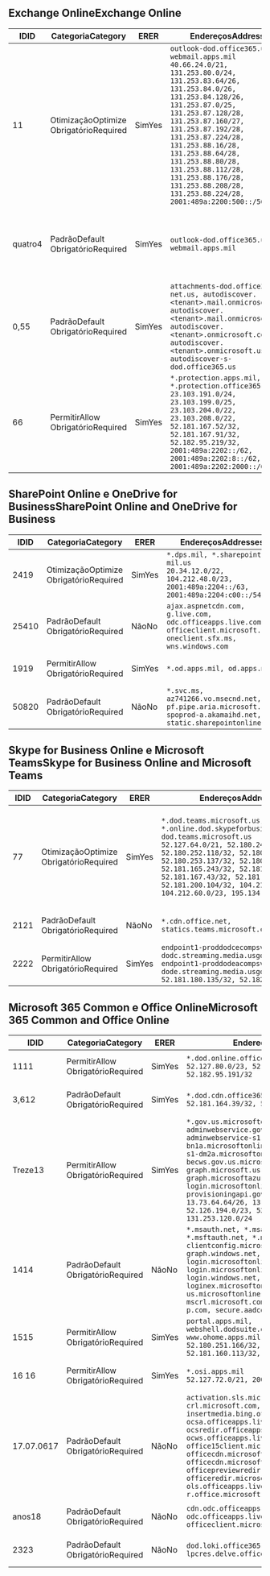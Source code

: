 <!--THIS FILE IS AUTOMATICALLY GENERATED. MANUAL CHANGES WILL BE OVERWRITTEN.-->
<!--Please contact the Office 365 Endpoints team with any questions.-->
<!--USGovDoD endpoints version 2019102800-->
<!--File generated 2019-10-28 11:00:09.7115-->

## <a name="exchange-online"></a><span data-ttu-id="c9cd3-101">Exchange Online</span><span class="sxs-lookup"><span data-stu-id="c9cd3-101">Exchange Online</span></span>

<span data-ttu-id="c9cd3-102">ID</span><span class="sxs-lookup"><span data-stu-id="c9cd3-102">ID</span></span> | <span data-ttu-id="c9cd3-103">Categoria</span><span class="sxs-lookup"><span data-stu-id="c9cd3-103">Category</span></span> | <span data-ttu-id="c9cd3-104">ER</span><span class="sxs-lookup"><span data-stu-id="c9cd3-104">ER</span></span> | <span data-ttu-id="c9cd3-105">Endereços</span><span class="sxs-lookup"><span data-stu-id="c9cd3-105">Addresses</span></span> | <span data-ttu-id="c9cd3-106">Portas</span><span class="sxs-lookup"><span data-stu-id="c9cd3-106">Ports</span></span>
-- | -------------------- | --- | ---------------------------------------------------------------------------------------------------------------------------------------------------------------------------------------------------------------------------------------------------------------------------------------------------------------------------------------------------------------------------------------------- | -------------------------------
<span data-ttu-id="c9cd3-107">1</span><span class="sxs-lookup"><span data-stu-id="c9cd3-107">1</span></span> | <span data-ttu-id="c9cd3-108">Otimização</span><span class="sxs-lookup"><span data-stu-id="c9cd3-108">Optimize</span></span><BR><span data-ttu-id="c9cd3-109">Obrigatório</span><span class="sxs-lookup"><span data-stu-id="c9cd3-109">Required</span></span> | <span data-ttu-id="c9cd3-110">Sim</span><span class="sxs-lookup"><span data-stu-id="c9cd3-110">Yes</span></span> | `outlook-dod.office365.us, webmail.apps.mil`<BR>`40.66.24.0/21, 131.253.80.0/24, 131.253.83.64/26, 131.253.84.0/26, 131.253.84.128/26, 131.253.87.0/25, 131.253.87.128/28, 131.253.87.160/27, 131.253.87.192/28, 131.253.87.224/28, 131.253.88.16/28, 131.253.88.64/28, 131.253.88.80/28, 131.253.88.112/28, 131.253.88.176/28, 131.253.88.208/28, 131.253.88.224/28, 2001:489a:2200:500::/56` | <span data-ttu-id="c9cd3-111">**TCP:** 443, 80</span><span class="sxs-lookup"><span data-stu-id="c9cd3-111">**TCP:** 443, 80</span></span>
<span data-ttu-id="c9cd3-112">quatro</span><span class="sxs-lookup"><span data-stu-id="c9cd3-112">4</span></span> | <span data-ttu-id="c9cd3-113">Padrão</span><span class="sxs-lookup"><span data-stu-id="c9cd3-113">Default</span></span><BR><span data-ttu-id="c9cd3-114">Obrigatório</span><span class="sxs-lookup"><span data-stu-id="c9cd3-114">Required</span></span> | <span data-ttu-id="c9cd3-115">Sim</span><span class="sxs-lookup"><span data-stu-id="c9cd3-115">Yes</span></span> | `outlook-dod.office365.us, webmail.apps.mil` | <span data-ttu-id="c9cd3-116">**TCP:** 143, 25, 587, 993, 995</span><span class="sxs-lookup"><span data-stu-id="c9cd3-116">**TCP:** 143, 25, 587, 993, 995</span></span>
<span data-ttu-id="c9cd3-117">0,5</span><span class="sxs-lookup"><span data-stu-id="c9cd3-117">5</span></span> | <span data-ttu-id="c9cd3-118">Padrão</span><span class="sxs-lookup"><span data-stu-id="c9cd3-118">Default</span></span><BR><span data-ttu-id="c9cd3-119">Obrigatório</span><span class="sxs-lookup"><span data-stu-id="c9cd3-119">Required</span></span> | <span data-ttu-id="c9cd3-120">Sim</span><span class="sxs-lookup"><span data-stu-id="c9cd3-120">Yes</span></span> | `attachments-dod.office365-net.us, autodiscover.<tenant>.mail.onmicrosoft.com, autodiscover.<tenant>.mail.onmicrosoft.us, autodiscover.<tenant>.onmicrosoft.com, autodiscover.<tenant>.onmicrosoft.us, autodiscover-s-dod.office365.us` | <span data-ttu-id="c9cd3-121">**TCP:** 443, 80</span><span class="sxs-lookup"><span data-stu-id="c9cd3-121">**TCP:** 443, 80</span></span>
<span data-ttu-id="c9cd3-122">6</span><span class="sxs-lookup"><span data-stu-id="c9cd3-122">6</span></span> | <span data-ttu-id="c9cd3-123">Permitir</span><span class="sxs-lookup"><span data-stu-id="c9cd3-123">Allow</span></span><BR><span data-ttu-id="c9cd3-124">Obrigatório</span><span class="sxs-lookup"><span data-stu-id="c9cd3-124">Required</span></span> | <span data-ttu-id="c9cd3-125">Sim</span><span class="sxs-lookup"><span data-stu-id="c9cd3-125">Yes</span></span> | `*.protection.apps.mil, *.protection.office365.us`<BR>`23.103.191.0/24, 23.103.199.0/25, 23.103.204.0/22, 23.103.208.0/22, 52.181.167.52/32, 52.181.167.91/32, 52.182.95.219/32, 2001:489a:2202::/62, 2001:489a:2202:8::/62, 2001:489a:2202:2000::/63` | <span data-ttu-id="c9cd3-126">**TCP:** 25, 443</span><span class="sxs-lookup"><span data-stu-id="c9cd3-126">**TCP:** 25, 443</span></span>

## <a name="sharepoint-online-and-onedrive-for-business"></a><span data-ttu-id="c9cd3-127">SharePoint Online e OneDrive for Business</span><span class="sxs-lookup"><span data-stu-id="c9cd3-127">SharePoint Online and OneDrive for Business</span></span>

<span data-ttu-id="c9cd3-128">ID</span><span class="sxs-lookup"><span data-stu-id="c9cd3-128">ID</span></span> | <span data-ttu-id="c9cd3-129">Categoria</span><span class="sxs-lookup"><span data-stu-id="c9cd3-129">Category</span></span> | <span data-ttu-id="c9cd3-130">ER</span><span class="sxs-lookup"><span data-stu-id="c9cd3-130">ER</span></span> | <span data-ttu-id="c9cd3-131">Endereços</span><span class="sxs-lookup"><span data-stu-id="c9cd3-131">Addresses</span></span> | <span data-ttu-id="c9cd3-132">Portas</span><span class="sxs-lookup"><span data-stu-id="c9cd3-132">Ports</span></span>
-- | -------------------- | --- | ------------------------------------------------------------------------------------------------------------------------ | ----------------
<span data-ttu-id="c9cd3-133">241</span><span class="sxs-lookup"><span data-stu-id="c9cd3-133">9</span></span> | <span data-ttu-id="c9cd3-134">Otimização</span><span class="sxs-lookup"><span data-stu-id="c9cd3-134">Optimize</span></span><BR><span data-ttu-id="c9cd3-135">Obrigatório</span><span class="sxs-lookup"><span data-stu-id="c9cd3-135">Required</span></span> | <span data-ttu-id="c9cd3-136">Sim</span><span class="sxs-lookup"><span data-stu-id="c9cd3-136">Yes</span></span> | `*.dps.mil, *.sharepoint-mil.us`<BR>`20.34.12.0/22, 104.212.48.0/23, 2001:489a:2204::/63, 2001:489a:2204:c00::/54` | <span data-ttu-id="c9cd3-137">**TCP:** 443, 80</span><span class="sxs-lookup"><span data-stu-id="c9cd3-137">**TCP:** 443, 80</span></span>
<span data-ttu-id="c9cd3-138">254</span><span class="sxs-lookup"><span data-stu-id="c9cd3-138">10</span></span> | <span data-ttu-id="c9cd3-139">Padrão</span><span class="sxs-lookup"><span data-stu-id="c9cd3-139">Default</span></span><BR><span data-ttu-id="c9cd3-140">Obrigatório</span><span class="sxs-lookup"><span data-stu-id="c9cd3-140">Required</span></span> | <span data-ttu-id="c9cd3-141">Não</span><span class="sxs-lookup"><span data-stu-id="c9cd3-141">No</span></span> | `ajax.aspnetcdn.com, g.live.com, odc.officeapps.live.com, officeclient.microsoft.com, oneclient.sfx.ms, wns.windows.com` | <span data-ttu-id="c9cd3-142">**TCP:** 443, 80</span><span class="sxs-lookup"><span data-stu-id="c9cd3-142">**TCP:** 443, 80</span></span>
<span data-ttu-id="c9cd3-143">19</span><span class="sxs-lookup"><span data-stu-id="c9cd3-143">19</span></span> | <span data-ttu-id="c9cd3-144">Permitir</span><span class="sxs-lookup"><span data-stu-id="c9cd3-144">Allow</span></span><BR><span data-ttu-id="c9cd3-145">Obrigatório</span><span class="sxs-lookup"><span data-stu-id="c9cd3-145">Required</span></span> | <span data-ttu-id="c9cd3-146">Sim</span><span class="sxs-lookup"><span data-stu-id="c9cd3-146">Yes</span></span> | `*.od.apps.mil, od.apps.mil` | <span data-ttu-id="c9cd3-147">**TCP:** 443, 80</span><span class="sxs-lookup"><span data-stu-id="c9cd3-147">**TCP:** 443, 80</span></span>
<span data-ttu-id="c9cd3-148">508</span><span class="sxs-lookup"><span data-stu-id="c9cd3-148">20</span></span> | <span data-ttu-id="c9cd3-149">Padrão</span><span class="sxs-lookup"><span data-stu-id="c9cd3-149">Default</span></span><BR><span data-ttu-id="c9cd3-150">Obrigatório</span><span class="sxs-lookup"><span data-stu-id="c9cd3-150">Required</span></span> | <span data-ttu-id="c9cd3-151">Não</span><span class="sxs-lookup"><span data-stu-id="c9cd3-151">No</span></span> | `*.svc.ms, az741266.vo.msecnd.net, pf.pipe.aria.microsoft.com, spoprod-a.akamaihd.net, static.sharepointonline.com` | <span data-ttu-id="c9cd3-152">**TCP:** 443, 80</span><span class="sxs-lookup"><span data-stu-id="c9cd3-152">**TCP:** 443, 80</span></span>

## <a name="skype-for-business-online-and-microsoft-teams"></a><span data-ttu-id="c9cd3-153">Skype for Business Online e Microsoft Teams</span><span class="sxs-lookup"><span data-stu-id="c9cd3-153">Skype for Business Online and Microsoft Teams</span></span>

<span data-ttu-id="c9cd3-154">ID</span><span class="sxs-lookup"><span data-stu-id="c9cd3-154">ID</span></span> | <span data-ttu-id="c9cd3-155">Categoria</span><span class="sxs-lookup"><span data-stu-id="c9cd3-155">Category</span></span> | <span data-ttu-id="c9cd3-156">ER</span><span class="sxs-lookup"><span data-stu-id="c9cd3-156">ER</span></span> | <span data-ttu-id="c9cd3-157">Endereços</span><span class="sxs-lookup"><span data-stu-id="c9cd3-157">Addresses</span></span> | <span data-ttu-id="c9cd3-158">Portas</span><span class="sxs-lookup"><span data-stu-id="c9cd3-158">Ports</span></span>
-- | -------------------- | --- | -------------------------------------------------------------------------------------------------------------------------------------------------------------------------------------------------------------------------------------------------------------------------------------------------------------------------------------------------------- | -----------------------------------------------
<span data-ttu-id="c9cd3-159">7</span><span class="sxs-lookup"><span data-stu-id="c9cd3-159">7</span></span> | <span data-ttu-id="c9cd3-160">Otimização</span><span class="sxs-lookup"><span data-stu-id="c9cd3-160">Optimize</span></span><BR><span data-ttu-id="c9cd3-161">Obrigatório</span><span class="sxs-lookup"><span data-stu-id="c9cd3-161">Required</span></span> | <span data-ttu-id="c9cd3-162">Sim</span><span class="sxs-lookup"><span data-stu-id="c9cd3-162">Yes</span></span> | `*.dod.teams.microsoft.us, *.online.dod.skypeforbusiness.us, dod.teams.microsoft.us`<BR>`52.127.64.0/21, 52.180.249.148/32, 52.180.252.118/32, 52.180.252.187/32, 52.180.253.137/32, 52.180.253.154/32, 52.181.165.243/32, 52.181.166.119/32, 52.181.167.43/32, 52.181.167.64/32, 52.181.200.104/32, 104.212.32.0/22, 104.212.60.0/23, 195.134.240.0/22` | <span data-ttu-id="c9cd3-163">**TCP:** 443</span><span class="sxs-lookup"><span data-stu-id="c9cd3-163">**TCP:** 443</span></span><BR><span data-ttu-id="c9cd3-164">**UDP:** 3478, 3479, 3480, 3481</span><span class="sxs-lookup"><span data-stu-id="c9cd3-164">**UDP:** 3478, 3479, 3480, 3481</span></span>
<span data-ttu-id="c9cd3-165">21</span><span class="sxs-lookup"><span data-stu-id="c9cd3-165">21</span></span> | <span data-ttu-id="c9cd3-166">Padrão</span><span class="sxs-lookup"><span data-stu-id="c9cd3-166">Default</span></span><BR><span data-ttu-id="c9cd3-167">Obrigatório</span><span class="sxs-lookup"><span data-stu-id="c9cd3-167">Required</span></span> | <span data-ttu-id="c9cd3-168">Não</span><span class="sxs-lookup"><span data-stu-id="c9cd3-168">No</span></span> | `*.cdn.office.net, statics.teams.microsoft.com` | <span data-ttu-id="c9cd3-169">**TCP:** 443</span><span class="sxs-lookup"><span data-stu-id="c9cd3-169">**TCP:** 443</span></span>
<span data-ttu-id="c9cd3-170">22</span><span class="sxs-lookup"><span data-stu-id="c9cd3-170">22</span></span> | <span data-ttu-id="c9cd3-171">Permitir</span><span class="sxs-lookup"><span data-stu-id="c9cd3-171">Allow</span></span><BR><span data-ttu-id="c9cd3-172">Obrigatório</span><span class="sxs-lookup"><span data-stu-id="c9cd3-172">Required</span></span> | <span data-ttu-id="c9cd3-173">Sim</span><span class="sxs-lookup"><span data-stu-id="c9cd3-173">Yes</span></span> | `endpoint1-proddodcecompsvc-dodc.streaming.media.usgovcloudapi.net, endpoint1-proddodeacompsvc-dode.streaming.media.usgovcloudapi.net`<BR>`52.181.180.135/32, 52.182.53.6/32` | <span data-ttu-id="c9cd3-174">**TCP:** 443</span><span class="sxs-lookup"><span data-stu-id="c9cd3-174">**TCP:** 443</span></span>

## <a name="microsoft-365-common-and-office-online"></a><span data-ttu-id="c9cd3-175">Microsoft 365 Common e Office Online</span><span class="sxs-lookup"><span data-stu-id="c9cd3-175">Microsoft 365 Common and Office Online</span></span>

<span data-ttu-id="c9cd3-176">ID</span><span class="sxs-lookup"><span data-stu-id="c9cd3-176">ID</span></span> | <span data-ttu-id="c9cd3-177">Categoria</span><span class="sxs-lookup"><span data-stu-id="c9cd3-177">Category</span></span> | <span data-ttu-id="c9cd3-178">ER</span><span class="sxs-lookup"><span data-stu-id="c9cd3-178">ER</span></span> | <span data-ttu-id="c9cd3-179">Endereços</span><span class="sxs-lookup"><span data-stu-id="c9cd3-179">Addresses</span></span> | <span data-ttu-id="c9cd3-180">Portas</span><span class="sxs-lookup"><span data-stu-id="c9cd3-180">Ports</span></span>
-- | ------------------- | --- | ------------------------------------------------------------------------------------------------------------------------------------------------------------------------------------------------------------------------------------------------------------------------------------------------------------------------------------------------------------------------------------------------------------------------- | ----------------
<span data-ttu-id="c9cd3-181">11</span><span class="sxs-lookup"><span data-stu-id="c9cd3-181">11</span></span> | <span data-ttu-id="c9cd3-182">Permitir</span><span class="sxs-lookup"><span data-stu-id="c9cd3-182">Allow</span></span><BR><span data-ttu-id="c9cd3-183">Obrigatório</span><span class="sxs-lookup"><span data-stu-id="c9cd3-183">Required</span></span> | <span data-ttu-id="c9cd3-184">Sim</span><span class="sxs-lookup"><span data-stu-id="c9cd3-184">Yes</span></span> | `*.dod.online.office365.us`<BR>`52.127.80.0/23, 52.181.164.39/32, 52.182.95.191/32` | <span data-ttu-id="c9cd3-185">**TCP:** 443</span><span class="sxs-lookup"><span data-stu-id="c9cd3-185">**TCP:** 443</span></span>
<span data-ttu-id="c9cd3-186">3,6</span><span class="sxs-lookup"><span data-stu-id="c9cd3-186">12</span></span> | <span data-ttu-id="c9cd3-187">Padrão</span><span class="sxs-lookup"><span data-stu-id="c9cd3-187">Default</span></span><BR><span data-ttu-id="c9cd3-188">Obrigatório</span><span class="sxs-lookup"><span data-stu-id="c9cd3-188">Required</span></span> | <span data-ttu-id="c9cd3-189">Sim</span><span class="sxs-lookup"><span data-stu-id="c9cd3-189">Yes</span></span> | `*.dod.cdn.office365.us`<BR>`52.181.164.39/32, 52.182.95.191/32` | <span data-ttu-id="c9cd3-190">**TCP:** 443</span><span class="sxs-lookup"><span data-stu-id="c9cd3-190">**TCP:** 443</span></span>
<span data-ttu-id="c9cd3-191">Treze</span><span class="sxs-lookup"><span data-stu-id="c9cd3-191">13</span></span> | <span data-ttu-id="c9cd3-192">Permitir</span><span class="sxs-lookup"><span data-stu-id="c9cd3-192">Allow</span></span><BR><span data-ttu-id="c9cd3-193">Obrigatório</span><span class="sxs-lookup"><span data-stu-id="c9cd3-193">Required</span></span> | <span data-ttu-id="c9cd3-194">Sim</span><span class="sxs-lookup"><span data-stu-id="c9cd3-194">Yes</span></span> | `*.gov.us.microsoftonline.com, adminwebservice.gov.us.microsoftonline.com, adminwebservice-s1-bn1a.microsoftonline.com, adminwebservice-s1-dm2a.microsoftonline.com, becws.gov.us.microsoftonline.com, dod-graph.microsoft.us, graph.microsoftazure.us, login.microsoftonline.us, provisioningapi.gov.us.microsoftonline.com`<BR>`13.73.64.64/26, 13.73.208.128/25, 52.126.194.0/23, 52.244.120.128/25, 131.253.120.0/24` | <span data-ttu-id="c9cd3-195">**TCP:** 443</span><span class="sxs-lookup"><span data-stu-id="c9cd3-195">**TCP:** 443</span></span>
<span data-ttu-id="c9cd3-196">14</span><span class="sxs-lookup"><span data-stu-id="c9cd3-196">14</span></span> | <span data-ttu-id="c9cd3-197">Padrão</span><span class="sxs-lookup"><span data-stu-id="c9cd3-197">Default</span></span><BR><span data-ttu-id="c9cd3-198">Obrigatório</span><span class="sxs-lookup"><span data-stu-id="c9cd3-198">Required</span></span> | <span data-ttu-id="c9cd3-199">Não</span><span class="sxs-lookup"><span data-stu-id="c9cd3-199">No</span></span> | `*.msauth.net, *.msauthimages.us, *.msftauth.net, *.msftauthimages.us, clientconfig.microsoftonline-p.net, graph.windows.net, login.microsoftonline.com, login.microsoftonline-p.com, login.windows.net, loginex.microsoftonline.com, login-us.microsoftonline.com, mscrl.microsoft.com, nexus.microsoftonline-p.com, secure.aadcdn.microsoftonline-p.com` | <span data-ttu-id="c9cd3-200">**TCP:** 443</span><span class="sxs-lookup"><span data-stu-id="c9cd3-200">**TCP:** 443</span></span>
<span data-ttu-id="c9cd3-201">15</span><span class="sxs-lookup"><span data-stu-id="c9cd3-201">15</span></span> | <span data-ttu-id="c9cd3-202">Permitir</span><span class="sxs-lookup"><span data-stu-id="c9cd3-202">Allow</span></span><BR><span data-ttu-id="c9cd3-203">Obrigatório</span><span class="sxs-lookup"><span data-stu-id="c9cd3-203">Required</span></span> | <span data-ttu-id="c9cd3-204">Sim</span><span class="sxs-lookup"><span data-stu-id="c9cd3-204">Yes</span></span> | `portal.apps.mil, webshell.dodsuite.office365.us, www.ohome.apps.mil`<BR>`52.180.251.166/32, 52.181.160.19/32, 52.181.160.113/32, 52.182.92.132/32` | <span data-ttu-id="c9cd3-205">**TCP:** 443</span><span class="sxs-lookup"><span data-stu-id="c9cd3-205">**TCP:** 443</span></span>
<span data-ttu-id="c9cd3-206">16 </span><span class="sxs-lookup"><span data-stu-id="c9cd3-206">16</span></span> | <span data-ttu-id="c9cd3-207">Permitir</span><span class="sxs-lookup"><span data-stu-id="c9cd3-207">Allow</span></span><BR><span data-ttu-id="c9cd3-208">Obrigatório</span><span class="sxs-lookup"><span data-stu-id="c9cd3-208">Required</span></span> | <span data-ttu-id="c9cd3-209">Sim</span><span class="sxs-lookup"><span data-stu-id="c9cd3-209">Yes</span></span> | `*.osi.apps.mil`<BR>`52.127.72.0/21, 2001:489a:2206::/48` | <span data-ttu-id="c9cd3-210">**TCP:** 443</span><span class="sxs-lookup"><span data-stu-id="c9cd3-210">**TCP:** 443</span></span>
<span data-ttu-id="c9cd3-211">17.07.06</span><span class="sxs-lookup"><span data-stu-id="c9cd3-211">17</span></span> | <span data-ttu-id="c9cd3-212">Padrão</span><span class="sxs-lookup"><span data-stu-id="c9cd3-212">Default</span></span><BR><span data-ttu-id="c9cd3-213">Obrigatório</span><span class="sxs-lookup"><span data-stu-id="c9cd3-213">Required</span></span> | <span data-ttu-id="c9cd3-214">Não</span><span class="sxs-lookup"><span data-stu-id="c9cd3-214">No</span></span> | `activation.sls.microsoft.com, crl.microsoft.com, go.microsoft.com, insertmedia.bing.office.net, ocsa.officeapps.live.com, ocsredir.officeapps.live.com, ocws.officeapps.live.com, office15client.microsoft.com, officecdn.microsoft.com, officecdn.microsoft.com.edgesuite.net, officepreviewredir.microsoft.com, officeredir.microsoft.com, ols.officeapps.live.com, r.office.microsoft.com` | <span data-ttu-id="c9cd3-215">**TCP:** 443, 80</span><span class="sxs-lookup"><span data-stu-id="c9cd3-215">**TCP:** 443, 80</span></span>
<span data-ttu-id="c9cd3-216">anos</span><span class="sxs-lookup"><span data-stu-id="c9cd3-216">18</span></span> | <span data-ttu-id="c9cd3-217">Padrão</span><span class="sxs-lookup"><span data-stu-id="c9cd3-217">Default</span></span><BR><span data-ttu-id="c9cd3-218">Obrigatório</span><span class="sxs-lookup"><span data-stu-id="c9cd3-218">Required</span></span> | <span data-ttu-id="c9cd3-219">Não</span><span class="sxs-lookup"><span data-stu-id="c9cd3-219">No</span></span> | `cdn.odc.officeapps.live.com, odc.officeapps.live.com, officeclient.microsoft.com` | <span data-ttu-id="c9cd3-220">**TCP:** 443, 80</span><span class="sxs-lookup"><span data-stu-id="c9cd3-220">**TCP:** 443, 80</span></span>
<span data-ttu-id="c9cd3-221">23</span><span class="sxs-lookup"><span data-stu-id="c9cd3-221">23</span></span> | <span data-ttu-id="c9cd3-222">Padrão</span><span class="sxs-lookup"><span data-stu-id="c9cd3-222">Default</span></span><BR><span data-ttu-id="c9cd3-223">Obrigatório</span><span class="sxs-lookup"><span data-stu-id="c9cd3-223">Required</span></span> | <span data-ttu-id="c9cd3-224">Não</span><span class="sxs-lookup"><span data-stu-id="c9cd3-224">No</span></span> | `dod.loki.office365.us, lpcres.delve.office.com` | <span data-ttu-id="c9cd3-225">**TCP:** 443</span><span class="sxs-lookup"><span data-stu-id="c9cd3-225">**TCP:** 443</span></span>
